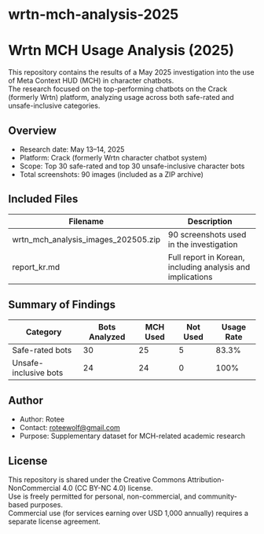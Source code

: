 # wrtn-mch-analysis-2025
# Wrtn MCH Usage Analysis (2025)

This repository contains the results of a May 2025 investigation into the use of Meta Context HUD (MCH) in character chatbots.  
The research focused on the top-performing chatbots on the Crack (formerly Wrtn) platform, analyzing usage across both safe-rated and unsafe-inclusive categories.

## Overview

- Research date: May 13–14, 2025  
- Platform: Crack (formerly Wrtn character chatbot system)  
- Scope: Top 30 safe-rated and top 30 unsafe-inclusive character bots  
- Total screenshots: 90 images (included as a ZIP archive)

## Included Files

| Filename | Description |
|----------|-------------|
| wrtn_mch_analysis_images_202505.zip | 90 screenshots used in the investigation |
| report_kr.md | Full report in Korean, including analysis and implications |

## Summary of Findings

| Category | Bots Analyzed | MCH Used | Not Used | Usage Rate |
|----------|----------------|----------|----------|-------------|
| Safe-rated bots | 30 | 25 | 5 | 83.3% |
| Unsafe-inclusive bots | 24 | 24 | 0 | 100% |

## Author

- Author: Rotee  
- Contact: roteewolf@gmail.com  
- Purpose: Supplementary dataset for MCH-related academic research

## License

This repository is shared under the Creative Commons Attribution-NonCommercial 4.0 (CC BY-NC 4.0) license.  
Use is freely permitted for personal, non-commercial, and community-based purposes.  
Commercial use (for services earning over USD 1,000 annually) requires a separate license agreement.

